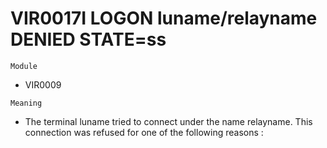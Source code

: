 # VIR0017I LOGON luname/relayname DENIED STATE=ss

`Module`
- VIR0009

`Meaning`
- The terminal luname tried to connect under the name relayname. This connection was refused for one of the following reasons :
